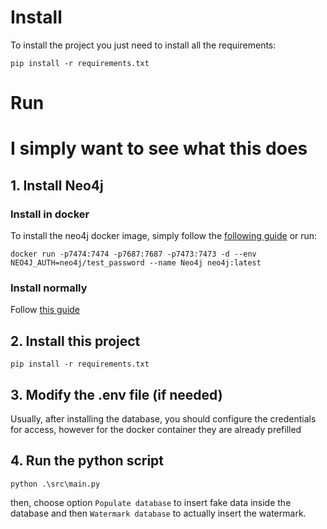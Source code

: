 

# Install
To install the project you just need to install all the requirements:
```shell
pip install -r requirements.txt
```

# Run


# I simply want to see what this does

## 1. Install Neo4j

### Install in docker
To install the neo4j docker image, simply follow the [following guide](https://neo4j.com/developer/docker-run-neo4j/) or run:
```shell
docker run -p7474:7474 -p7687:7687 -p7473:7473 -d --env NEO4J_AUTH=neo4j/test_password --name Neo4j neo4j:latest
```

### Install normally 
Follow [this guide](https://neo4j.com/docs/operations-manual/current/installation/windows/)

## 2. Install this project
```shell
pip install -r requirements.txt
```

## 3. Modify the .env file (if needed)
Usually, after installing the database, you should configure the credentials for access, however for the docker container they are already prefilled

## 4. Run the python script
```shell
python .\src\main.py
```
then, choose option `Populate database` to insert fake data inside the database and then `Watermark database` to actually insert the watermark.